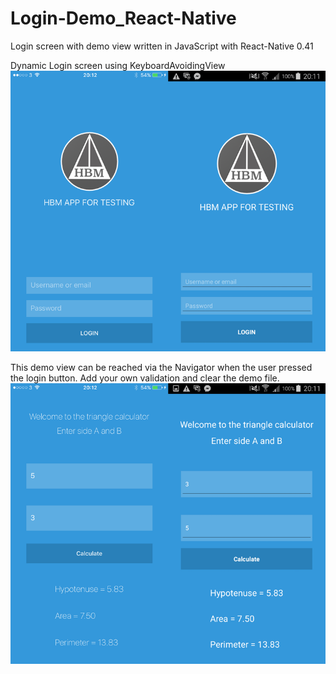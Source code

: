 # Login-Demo_React-Native

Login screen with demo view written in JavaScript with React-Native 0.41

Dynamic Login screen using KeyboardAvoidingView
![Alt text](/ScreenShots/login.png?raw=true "login")

This demo view can be reached via the Navigator when the user pressed the login button.
Add your own validation and clear the demo file.
![Alt text](/ScreenShots/calc.png?raw=true "calc")
